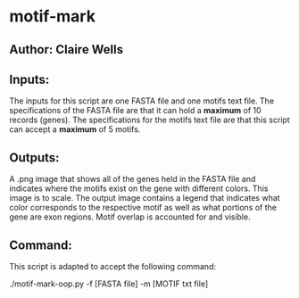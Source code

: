 # motif-mark

## Author: Claire Wells 

## Inputs: 
The inputs for this script are one FASTA file and one motifs text file. The specifications of the FASTA file are that it can hold a **maximum** of 10 records (genes). The specifications for the motifs text file are that this script can accept a **maximum** of 5 motifs. 

## Outputs:
A .png image that shows all of the genes held in the FASTA file and indicates where the motifs exist on the gene with different colors. This image is to scale. The output image contains a legend that indicates what color corresponds to the respective motif as well as what portions of the gene are exon regions. Motif overlap is accounted for and visible. 

## Command:

This script is adapted to accept the following command: 

./motif-mark-oop.py -f [FASTA file] -m [MOTIF txt file]
